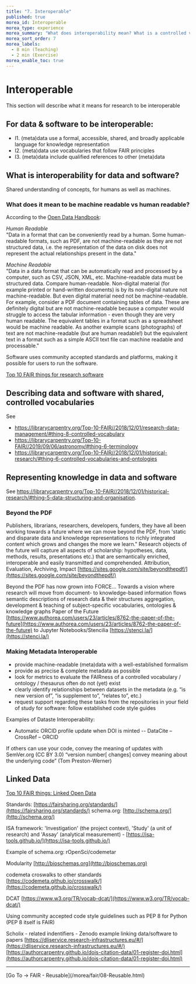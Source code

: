 ```yaml
---
title: "7. Interoperable"
published: true
morea_id: Interoperable
morea_type: experience
morea_summary: "What does interoperability mean? What is a controlled vocabulary, a metadata schema and linked data? How do I describe data so that humans and computers can understand?"
morea_sort_order: 7
morea_labels:
  - 8 min (Teaching)
  - 2 min (Exercise)
morea_enable_toc: true
---
```


# Interoperable
This section will describe what it means for research to be interoperable

## For data & software to be interoperable:

* I1. (meta)data use a formal, accessible, shared, and broadly applicable language for knowledge representation  
* I2. (meta)data use vocabularies that follow FAIR principles  
* I3. (meta)data include qualified references to other (meta)data


## What is interoperability for data and software?

Shared understanding of concepts, for humans as well as machines.

### What does it mean to be machine readable vs human readable?

According to the [Open Data Handbook](http://opendatahandbook.org/glossary/en/):

_Human Readable_  
"Data in a format that can be conveniently read by a human. Some human-readable formats, such as PDF, are not machine-readable as they are not structured data, i.e. the representation of the data on disk does not represent the actual relationships present in the data."

_Machine Readable_  
"Data in a data format that can be automatically read and processed by a computer, such as CSV, JSON, XML, etc. Machine-readable data must be structured data. Compare human-readable.
Non-digital material (for example printed or hand-written documents) is by its non-digital nature not machine-readable. But even digital material need not be machine-readable. For example, consider a PDF document containing tables of data. These are definitely digital but are not machine-readable because a computer would struggle to access the tabular information - even though they are very human readable. The equivalent tables in a format such as a spreadsheet would be machine readable.
As another example scans (photographs) of text are not machine-readable (but are human readable!) but the equivalent text in a format such as a simple ASCII text file can machine readable and processable."

Software uses community accepted standards and platforms, making it possible for users to run the software.

[Top 10 FAIR things for research software](https://librarycarpentry.org/Top-10-FAIR//2018/12/01/research-software/)

## Describing data and software with shared, controlled vocabularies

See

- <https://librarycarpentry.org/Top-10-FAIR//2018/12/01/research-data-management/#thing-8-controlled-vocabulary>
- <https://librarycarpentry.org/Top-10-FAIR//2019/09/06/astronomy/#thing-6-terminology>
- <https://librarycarpentry.org/Top-10-FAIR//2018/12/01/historical-research/#thing-6-controlled-vocabularies-and-ontologies>

## Representing knowledge in data and software

See <https://librarycarpentry.org/Top-10-FAIR//2018/12/01/historical-research/#thing-5-data-structuring-and-organisation>.

### Beyond the PDF

Publishers, librarians, researchers, developers, funders, they have all been working towards a future where we can move beyond the PDF, from 'static and disparate data and knowledge representations to richly integrated content which grows and changes the more we learn." Research objects of the future will capture all aspects of scholarship: hypotheses, data, methods, results, presentations etc.) that are semantically enriched, interoperable and easily transmitted and comprehended.
Attribution, Evaluation, Archiving, Impact
[https://sites.google.com/site/beyondthepdf/](https://sites.google.com/site/beyondthepdf/)

Beyond the PDF has now grown into FORCE...
Towards a vision where research will move from document- to knowledge-based information flows
semantic descriptions of research data & their structures
aggregation, development & teaching of subject-specific vocabularies, ontologies & knowledge graphs
Paper of the Future
[https://www.authorea.com/users/23/articles/8762-the-paper-of-the-future](https://www.authorea.com/users/23/articles/8762-the-paper-of-the-future) to Jupyter Notebooks/Stencilia
[https://stenci.la/](https://stenci.la/)

### Making Metadata Interoperable

- provide machine-readable (meta)data with a well-established formalism
- provide as precise & complete metadata as possible
- look for metrics to evaluate the FAIRness of a controlled vocabulary / ontology / thesaurus
  often do not (yet) exist
- clearly identify relationships between datasets in the metadata (e.g. “is new version of”, “is supplement to”, “relates to”, etc.)
- request support regarding these tasks from the repositories in your field of study
  for software: follow established code style guides

Examples of Dataste Interoperability:

- Automatic ORCID profile update when DOI is minted
  -- DataCite – CrossRef – ORCID

If others can use your code, convey the meaning of updates with SemVer.org (CC BY 3.0)
“version number[ changes] convey meaning about the underlying code” (Tom Preston-Werner)

## Linked Data

[Top 10 FAIR things: Linked Open Data](https://librarycarpentry.org/Top-10-FAIR//2019/09/05/linked-open-data/)

Standards: [https://fairsharing.org/standards/](https://fairsharing.org/standards/)
schema.org: [http://schema.org/](http://schema.org/)

ISA framework: 'Investigation' (the project context), 'Study' (a unit of research) and 'Assay' (analytical measurement) - [https://isa-tools.github.io/](https://isa-tools.github.io/)

Example of schema.org: rOpenSci/codemetar

Modularity
[http://bioschemas.org](http://bioschemas.org)

codemeta croswalks to other standards
[https://codemeta.github.io/crosswalk/](https://codemeta.github.io/crosswalk/)

DCAT
[https://www.w3.org/TR/vocab-dcat/](https://www.w3.org/TR/vocab-dcat/)

Using community accepted code style guidelines such as PEP 8 for Python (PEP 8 itself is FAIR)

Scholix - related indentifiers - Zenodo example linking data/software to papers
[https://dliservice.research-infrastructures.eu/#/](https://dliservice.research-infrastructures.eu/#/)
[https://authorcarpentry.github.io/dois-citation-data/01-register-doi.html](https://authorcarpentry.github.io/dois-citation-data/01-register-doi.html)

<hr />
[Go To -> FAIR - Reusable](/morea/fair/08-Reusable.html)
